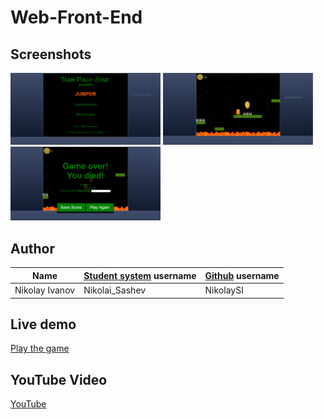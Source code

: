 # Web-Front-End

## Screenshots

<img src="https://github.com/Team-Pisco-Sour/Jumper/blob/master/Jumper/img/start.png?raw=true" width="240"/>
<img src="https://github.com/Team-Pisco-Sour/Jumper/blob/master/Jumper/img/play.png?raw=true" width="240"/>
<img src="https://github.com/Team-Pisco-Sour/Jumper/blob/master/Jumper/img/death.png?raw=true" width="240"/>

## Author
| Name | [Student system](https://telerikacademy.com) username | [Github](https://github.com) username|
|:----:|:-----------------------|:-----------------------------|
| Nikolay Ivanov | Nikolai_Sashev | NikolaySI | 

## Live demo
[Play the game](https://rawgit.com/Team-Pisco-Sour/Jumper/master/Jumper/index.html#)

## YouTube Video
[YouTube](https://www.youtube.com/watch?v=152uy9mXchU)

